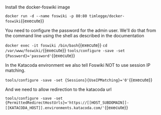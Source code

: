 Install the docker-foswiki image

`docker run -d --name foswiki -p 80:80 timlegge/docker-foswiki`{{execute}}

You need to configure the password for the admin user. We'll do that from the command line using the shell as described in the documentation

`docker exec -it foswiki /bin/bash`{{execute}}
`cd /var/www/foswiki/`{{execute}}
`tools/configure -save -set {Password}='password'`{{execute}}

In the Katacoda environment we also tell Foswiki NOT to use session IP matching.

`tools/configure -save -set {Sessions}{UseIPMatching}='0'`{{execute}}

And we need to allow redirection to the katacoda url

`tools/configure -save -set {PermittedRedirectHostUrls}='https://[[HOST_SUBDOMAIN]]-[[KATACODA_HOST]].environments.katacoda.com/'`{{execute}}



